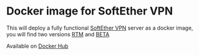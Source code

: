 # Docker image for SoftEther VPN

This will deploy a fully functional [SoftEther VPN](https://www.softether.org) server as a docker image, you will find two versions [RTM](https://github.com/bluPhy/docker-softether/tree/master/softether) and [BETA](https://github.com/bluPhy/docker-softether/tree/master/softether-beta)

Available on [Docker Hub](https://hub.docker.com/r/ajleal/softether/)
